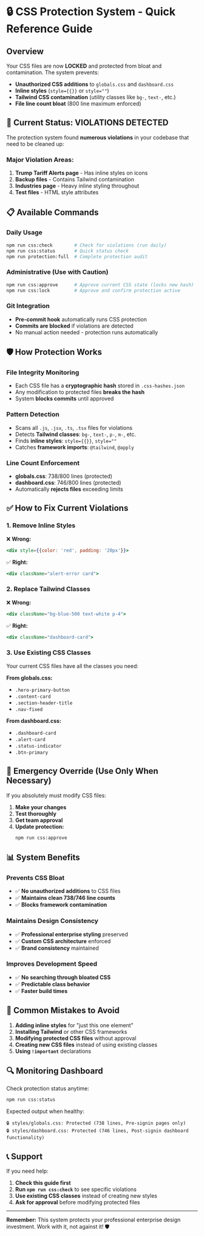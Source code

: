 # 🔒 CSS Protection System - Quick Reference Guide

## Overview
Your CSS files are now **LOCKED** and protected from bloat and contamination. The system prevents:
- **Unauthorized CSS additions** to `globals.css` and `dashboard.css`
- **Inline styles** (`style={{}}` or `style=""`)  
- **Tailwind CSS contamination** (utility classes like `bg-`, `text-`, etc.)
- **File line count bloat** (800 line maximum enforced)

## 🚨 Current Status: VIOLATIONS DETECTED

The protection system found **numerous violations** in your codebase that need to be cleaned up:

### Major Violation Areas:
1. **Trump Tariff Alerts page** - Has inline styles on icons
2. **Backup files** - Contains Tailwind contamination
3. **Industries page** - Heavy inline styling throughout
4. **Test files** - HTML style attributes

## 📋 Available Commands

### Daily Usage
```bash
npm run css:check        # Check for violations (run daily)
npm run css:status       # Quick status check
npm run protection:full  # Complete protection audit
```

### Administrative (Use with Caution)  
```bash
npm run css:approve      # Approve current CSS state (locks new hash)
npm run css:lock         # Approve and confirm protection active
```

### Git Integration
- **Pre-commit hook** automatically runs CSS protection
- **Commits are blocked** if violations are detected
- No manual action needed - protection runs automatically

## 🛡️ How Protection Works

### File Integrity Monitoring
- Each CSS file has a **cryptographic hash** stored in `.css-hashes.json`
- Any modification to protected files **breaks the hash**
- System **blocks commits** until approved

### Pattern Detection
- Scans all `.js`, `.jsx`, `.ts`, `.tsx` files for violations
- Detects **Tailwind classes**: `bg-`, `text-`, `p-`, `m-`, etc.
- Finds **inline styles**: `style={{}}`, `style=""`
- Catches **framework imports**: `@tailwind`, `@apply`

### Line Count Enforcement
- **globals.css**: 738/800 lines (protected)
- **dashboard.css**: 746/800 lines (protected)
- Automatically **rejects files** exceeding limits

## ✅ How to Fix Current Violations

### 1. Remove Inline Styles
❌ **Wrong:**
```jsx
<div style={{color: 'red', padding: '20px'}}>
```

✅ **Right:**
```jsx
<div className="alert-error card">
```

### 2. Replace Tailwind Classes
❌ **Wrong:**
```jsx
<div className="bg-blue-500 text-white p-4">
```

✅ **Right:**
```jsx
<div className="dashboard-card">
```

### 3. Use Existing CSS Classes
Your current CSS files have all the classes you need:

**From globals.css:**
- `.hero-primary-button`
- `.content-card` 
- `.section-header-title`
- `.nav-fixed`

**From dashboard.css:**
- `.dashboard-card`
- `.alert-card`
- `.status-indicator`
- `.btn-primary`

## 🔧 Emergency Override (Use Only When Necessary)

If you absolutely must modify CSS files:

1. **Make your changes**
2. **Test thoroughly** 
3. **Get team approval**
4. **Update protection:**
   ```bash
   npm run css:approve
   ```

## 📊 System Benefits

### Prevents CSS Bloat
- ✅ **No unauthorized additions** to CSS files
- ✅ **Maintains clean 738/746 line counts**
- ✅ **Blocks framework contamination**

### Maintains Design Consistency  
- ✅ **Professional enterprise styling** preserved
- ✅ **Custom CSS architecture** enforced
- ✅ **Brand consistency** maintained

### Improves Development Speed
- ✅ **No searching through bloated CSS**
- ✅ **Predictable class behavior**
- ✅ **Faster build times**

## 🚫 Common Mistakes to Avoid

1. **Adding inline styles** for "just this one element"
2. **Installing Tailwind** or other CSS frameworks  
3. **Modifying protected CSS files** without approval
4. **Creating new CSS files** instead of using existing classes
5. **Using `!important`** declarations

## 🔍 Monitoring Dashboard

Check protection status anytime:
```bash
npm run css:status
```

Expected output when healthy:
```
🔒 styles/globals.css: Protected (738 lines, Pre-signin pages only)
🔒 styles/dashboard.css: Protected (746 lines, Post-signin dashboard functionality)
```

## 📞 Support

If you need help:
1. **Check this guide first**
2. **Run `npm run css:check`** to see specific violations
3. **Use existing CSS classes** instead of creating new styles
4. **Ask for approval** before modifying protected files

---

**Remember:** This system protects your professional enterprise design investment. Work with it, not against it! 🛡️